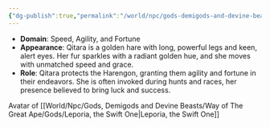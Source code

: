 ```yaml
---
{"dg-publish":true,"permalink":"/world/npc/gods-demigods-and-devine-beasts/way-of-the-great-ape/devine-beasts/qitara-the-golden-hare/"}
---
```


- **Domain**: Speed, Agility, and Fortune
- **Appearance**: Qitara is a golden hare with long, powerful legs and keen, alert eyes. Her fur sparkles with a radiant golden hue, and she moves with unmatched speed and grace.
- **Role**: Qitara protects the Harengon, granting them agility and fortune in their endeavors. She is often invoked during hunts and races, her presence believed to bring luck and success.

Avatar of [[World/Npc/Gods, Demigods and Devine Beasts/Way of The Great Ape/Gods/Leporia, the Swift One\|Leporia, the Swift One]]